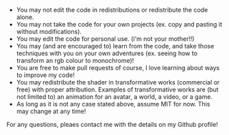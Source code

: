 - You may not edit the code in redistributions or redistribute the code alone.
- You may not take the code for your own projects (ex. copy and pasting it without modifications).
- You may edit the code for personal use. (i'm not your mother!!)
- You may (and are encouraged to) learn from the code, and take those techniques with you on your own adventures (ex. seeing how to transform an rgb colour to monochrome)!
- You are free to make pull requests of course, I love learning about ways to improve my code!
- You may redistribute the shader in transformative works (commercial or free) with proper attribution. Examples of transformative works are (but not limited to) an animation for an avatar, a world, a video, or a game.
- As long as it is not any case stated above, assume MIT for now. This may change at any time!

For any questions, pleaes contact me with the details on my Github profile!
